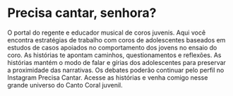 # Precisa cantar, senhora? 

O portal do regente e educador musical de coros juvenis. Aqui você encontra estratégias de trabalho com coros de adolescentes baseados em estudos de casos apoiados no comportamento dos jovens no ensaio do coro. As histórias te apontam caminhos, questionamentos e reflexões.
As histórias mantém o modo de falar e gírias dos adolescentes para preservar a proximidade das narrativas.
Os debates poderão continuar pelo perfil no Instagram Precisa Cantar.
Acesse as histórias e venha comigo nesse grande universo do Canto Coral juvenil.
